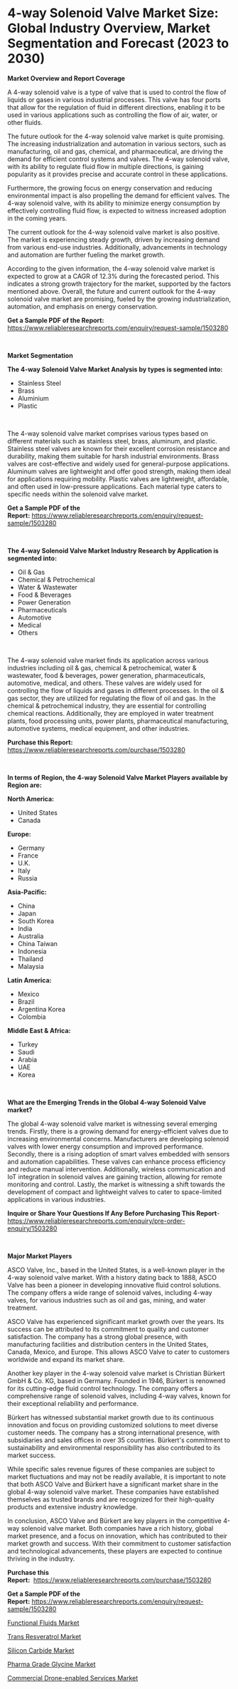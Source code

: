 <p><h1>4-way Solenoid Valve Market Size: Global Industry Overview, Market Segmentation and Forecast (2023 to 2030)</h1></p><p><strong>Market Overview and Report Coverage</strong></p>
<p><p>A 4-way solenoid valve is a type of valve that is used to control the flow of liquids or gases in various industrial processes. This valve has four ports that allow for the regulation of fluid in different directions, enabling it to be used in various applications such as controlling the flow of air, water, or other fluids.</p><p>The future outlook for the 4-way solenoid valve market is quite promising. The increasing industrialization and automation in various sectors, such as manufacturing, oil and gas, chemical, and pharmaceutical, are driving the demand for efficient control systems and valves. The 4-way solenoid valve, with its ability to regulate fluid flow in multiple directions, is gaining popularity as it provides precise and accurate control in these applications.</p><p>Furthermore, the growing focus on energy conservation and reducing environmental impact is also propelling the demand for efficient valves. The 4-way solenoid valve, with its ability to minimize energy consumption by effectively controlling fluid flow, is expected to witness increased adoption in the coming years.</p><p>The current outlook for the 4-way solenoid valve market is also positive. The market is experiencing steady growth, driven by increasing demand from various end-use industries. Additionally, advancements in technology and automation are further fueling the market growth.</p><p>According to the given information, the 4-way solenoid valve market is expected to grow at a CAGR of 12.3% during the forecasted period. This indicates a strong growth trajectory for the market, supported by the factors mentioned above. Overall, the future and current outlook for the 4-way solenoid valve market are promising, fueled by the growing industrialization, automation, and emphasis on energy conservation.</p></p>
<p><strong>Get a Sample PDF of the Report:</strong> <a href="https://www.reliableresearchreports.com/enquiry/request-sample/1503280">https://www.reliableresearchreports.com/enquiry/request-sample/1503280</a></p>
<p>&nbsp;</p>
<p><strong>Market Segmentation</strong></p>
<p><strong>The 4-way Solenoid Valve Market Analysis by types is segmented into:</strong></p>
<p><ul><li>Stainless Steel</li><li>Brass</li><li>Aluminium</li><li>Plastic</li></ul></p>
<p>&nbsp;</p>
<p><p>The 4-way solenoid valve market comprises various types based on different materials such as stainless steel, brass, aluminum, and plastic. Stainless steel valves are known for their excellent corrosion resistance and durability, making them suitable for harsh industrial environments. Brass valves are cost-effective and widely used for general-purpose applications. Aluminum valves are lightweight and offer good strength, making them ideal for applications requiring mobility. Plastic valves are lightweight, affordable, and often used in low-pressure applications. Each material type caters to specific needs within the solenoid valve market.</p></p>
<p><strong>Get a Sample PDF of the Report:</strong>&nbsp;<a href="https://www.reliableresearchreports.com/enquiry/request-sample/1503280">https://www.reliableresearchreports.com/enquiry/request-sample/1503280</a></p>
<p>&nbsp;</p>
<p><strong>The 4-way Solenoid Valve Market Industry Research by Application is segmented into:</strong></p>
<p><ul><li>Oil & Gas</li><li>Chemical & Petrochemical</li><li>Water & Wastewater</li><li>Food & Beverages</li><li>Power Generation</li><li>Pharmaceuticals</li><li>Automotive</li><li>Medical</li><li>Others</li></ul></p>
<p>&nbsp;</p>
<p><p>The 4-way solenoid valve market finds its application across various industries including oil & gas, chemical & petrochemical, water & wastewater, food & beverages, power generation, pharmaceuticals, automotive, medical, and others. These valves are widely used for controlling the flow of liquids and gases in different processes. In the oil & gas sector, they are utilized for regulating the flow of oil and gas. In the chemical & petrochemical industry, they are essential for controlling chemical reactions. Additionally, they are employed in water treatment plants, food processing units, power plants, pharmaceutical manufacturing, automotive systems, medical equipment, and other industries.</p></p>
<p><strong>Purchase this Report:</strong>&nbsp; <a href="https://www.reliableresearchreports.com/purchase/1503280">https://www.reliableresearchreports.com/purchase/1503280</a></p>
<p>&nbsp;</p>
<p><strong>In terms of Region, the 4-way Solenoid Valve Market Players available by Region are:</strong></p>
<p>
    <p> <strong> North America: </strong>
        <ul>
            <li>United States</li>
            <li>Canada</li>
        </ul>
        </p> 
    <p> <strong> Europe: </strong>
        <ul>
            <li>Germany</li>
            <li>France</li>
            <li>U.K.</li>
            <li>Italy</li>
            <li>Russia</li>
        </ul>
        </p> 
    <p> <strong> Asia-Pacific: </strong>
        <ul>
            <li>China</li>
            <li>Japan</li>
            <li>South Korea</li>
            <li>India</li>
            <li>Australia</li>
            <li>China Taiwan</li>
            <li>Indonesia</li>
            <li>Thailand</li>
            <li>Malaysia</li>
        </ul>
        </p> 
    <p> <strong> Latin America: </strong>
        <ul>
            <li>Mexico</li>
            <li>Brazil</li>
            <li>Argentina Korea</li>
            <li>Colombia</li>
        </ul>
        </p> 
    <p> <strong> Middle East & Africa: </strong>
        <ul>
            <li>Turkey</li>
            <li>Saudi</li>
            <li>Arabia</li>
            <li>UAE</li>
            <li>Korea</li>
        </ul>
    </p>
    </p>
<p>&nbsp;</p>
<p><strong>What are the Emerging Trends in the Global 4-way Solenoid Valve market?</strong></p>
<p><p>The global 4-way solenoid valve market is witnessing several emerging trends. Firstly, there is a growing demand for energy-efficient valves due to increasing environmental concerns. Manufacturers are developing solenoid valves with lower energy consumption and improved performance. Secondly, there is a rising adoption of smart valves embedded with sensors and automation capabilities. These valves can enhance process efficiency and reduce manual intervention. Additionally, wireless communication and IoT integration in solenoid valves are gaining traction, allowing for remote monitoring and control. Lastly, the market is witnessing a shift towards the development of compact and lightweight valves to cater to space-limited applications in various industries.</p></p>
<p><strong>Inquire or Share Your Questions If Any Before Purchasing This Report</strong>- <a href="https://www.reliableresearchreports.com/enquiry/pre-order-enquiry/1503280">https://www.reliableresearchreports.com/enquiry/pre-order-enquiry/1503280</a></p>
<p>&nbsp;</p>
<p><strong>Major Market Players</strong></p>
<p><p>ASCO Valve, Inc., based in the United States, is a well-known player in the 4-way solenoid valve market. With a history dating back to 1888, ASCO Valve has been a pioneer in developing innovative fluid control solutions. The company offers a wide range of solenoid valves, including 4-way valves, for various industries such as oil and gas, mining, and water treatment.</p><p>ASCO Valve has experienced significant market growth over the years. Its success can be attributed to its commitment to quality and customer satisfaction. The company has a strong global presence, with manufacturing facilities and distribution centers in the United States, Canada, Mexico, and Europe. This allows ASCO Valve to cater to customers worldwide and expand its market share.</p><p>Another key player in the 4-way solenoid valve market is Christian Bürkert GmbH & Co. KG, based in Germany. Founded in 1946, Bürkert is renowned for its cutting-edge fluid control technology. The company offers a comprehensive range of solenoid valves, including 4-way valves, known for their exceptional reliability and performance.</p><p>Bürkert has witnessed substantial market growth due to its continuous innovation and focus on providing customized solutions to meet diverse customer needs. The company has a strong international presence, with subsidiaries and sales offices in over 35 countries. Bürkert's commitment to sustainability and environmental responsibility has also contributed to its market success.</p><p>While specific sales revenue figures of these companies are subject to market fluctuations and may not be readily available, it is important to note that both ASCO Valve and Bürkert have a significant market share in the global 4-way solenoid valve market. These companies have established themselves as trusted brands and are recognized for their high-quality products and extensive industry knowledge.</p><p>In conclusion, ASCO Valve and Bürkert are key players in the competitive 4-way solenoid valve market. Both companies have a rich history, global market presence, and a focus on innovation, which has contributed to their market growth and success. With their commitment to customer satisfaction and technological advancements, these players are expected to continue thriving in the industry.</p></p>
<p><strong>Purchase this Report:</strong>&nbsp;&nbsp;<a href="https://www.reliableresearchreports.com/purchase/1503280">https://www.reliableresearchreports.com/purchase/1503280</a></p>
<p></p>
<p><strong>Get a Sample PDF of the Report:</strong>&nbsp;<a href="https://www.reliableresearchreports.com/enquiry/request-sample/1503280">https://www.reliableresearchreports.com/enquiry/request-sample/1503280</a></p>
<p><p><a href="https://medium.com/@santoshh992151/functional-fluids-market-size-growth-forecast-2023-2030-11639f6b43be">Functional Fluids Market</a></p><p><a href="https://www.linkedin.com/pulse/trans-resveratrol-market-research-report-unlocks-analysis/">Trans Resveratrol Market</a></p><p><a href="https://medium.com/@shivay151299/silicon-carbide-market-size-growth-forecast-2023-2030-be7e8df644dd">Silicon Carbide Market</a></p><p><a href="https://github.com/JameTravis/Market-Research-Report-List-2/blob/main/pharma-grade-glycine-market.md">Pharma Grade Glycine Market</a></p><p><a href="https://github.com/aasishrp01/Market-Research-Report-List-1/blob/main/commercial-drone-enabled-services-market.md">Commercial Drone-enabled Services Market</a></p></p>